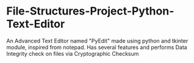 # File-Structures-Project-Python-Text-Editor
An Advanced Text Editor named "PyEdit" made using python and tkinter module, inspired from notepad. Has several features and performs Data Integrity check on files via Cryptographic Checksum
